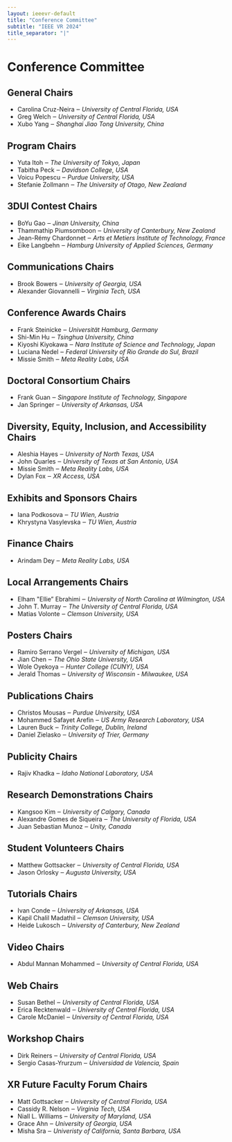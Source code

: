 ```yaml
---
layout: ieeevr-default
title: "Conference Committee"
subtitle: "IEEE VR 2024"
title_separator: "|"
---
```

<script type="text/javascript">
	$(document).ready(function(){
		var email = ""; 
		var domain = "ieeevr.org"; 

		email = "general2024"; 		
		general.innerHTML  = "<span class='text-nowrap'><a href=javascript:location='" + "mail" + "to:" + email + "@" + domain + "'><i class='fas fa-fw fa-envelope-square emailIconSm' style=''></i><i class='emailTextSm'>" + email + "@" + domain + "</a></i></span>";

		email = "program2024"; 
		program.innerHTML  = "<span class='text-nowrap'><a href=javascript:location='" + "mail" + "to:" + email + "@" + domain + "'><i class='fas fa-fw fa-envelope-square emailIconSm' style=''></i><i class='emailTextSm'>" + email + "@" + domain + "</a></i></span>";
		
		email = "contest2024"; 
		contest.innerHTML  = "<span class='text-nowrap'><a href=javascript:location='" + "mail" + "to:" + email + "@" + domain + "'><i class='fas fa-fw fa-envelope-square emailIconSm' style=''></i><i class='emailTextSm'>" + email + "@" + domain + "</a></i></span>";

		email = "communications2024";
		communications.innerHTML  = "<span class='text-nowrap'><a href=javascript:location='" + "mail" + "to:" + email + "@" + domain + "'><i class='fas fa-fw fa-envelope-square emailIconSm' style=''></i><i class='emailTextSm'>" + email + "@" + domain + "</a></i></span>";
		
		email = "awards2024"; 
		awards.innerHTML  = "<span class='text-nowrap'><a href=javascript:location='" + "mail" + "to:" + email + "@" + domain + "'><i class='fas fa-fw fa-envelope-square emailIconSm' style=''></i><i class='emailTextSm'>" + email + "@" + domain + "</a></i></span>";
		
		email = "doctoralconsortium2024"; 
		doctoralconsortium.innerHTML  = "<span class='text-nowrap'><a href=javascript:location='" + "mail" + "to:" + email + "@" + domain + "'><i class='fas fa-fw fa-envelope-square emailIconSm' style=''></i><i class='emailTextSm'>" + email + "@" + domain + "</a></i></span>";
		
		email = "diversity2024"; 
		diversity.innerHTML  = "<span class='text-nowrap'><a href=javascript:location='" + "mail" + "to:" + email + "@" + domain + "'><i class='fas fa-fw fa-envelope-square emailIconSm' style=''></i><i class='emailTextSm'>" + email + "@" + domain + "</a></i></span>";
	
		email = "exhibitssponsors2024"; 
		exhibitssponsors.innerHTML  = "<span class='text-nowrap'><a href=javascript:location='" + "mail" + "to:" + email + "@" + domain + "'><i class='fas fa-fw fa-envelope-square emailIconSm' style=''></i><i class='emailTextSm'>" + email + "@" + domain + "</a></i></span>";

		email = "finance2024"; 
		finance.innerHTML  = "<span class='text-nowrap'><a href=javascript:location='" + "mail" + "to:" + email + "@" + domain + "'><i class='fas fa-fw fa-envelope-square emailIconSm' style=''></i><i class='emailTextSm'>" + email + "@" + domain + "</a></i></span>";
		
		email = "localarrangements2024";
		localarrangements.innerHTML  = "<span class='text-nowrap'><a href=javascript:location='" + "mail" + "to:" + email + "@" + domain + "'><i class='fas fa-fw fa-envelope-square emailIconSm' style=''></i><i class='emailTextSm'>" + email + "@" + domain + "</a></i></span>";
		
		email = "posters2024"; 
		posters.innerHTML  = "<span class='text-nowrap'><a href=javascript:location='" + "mail" + "to:" + email + "@" + domain + "'><i class='fas fa-fw fa-envelope-square emailIconSm' style=''></i><i class='emailTextSm'>" + email + "@" + domain + "</a></i></span>";
		
		email = "publications2024"; 
		publications.innerHTML  = "<span class='text-nowrap'><a href=javascript:location='" + "mail" + "to:" + email + "@" + domain + "'><i class='fas fa-fw fa-envelope-square emailIconSm' style=''></i><i class='emailTextSm'>" + email + "@" + domain + "</a></i></span>";
		
		email = "publicity2024"; 
		publicity.innerHTML  = "<span class='text-nowrap'><a href=javascript:location='" + "mail" + "to:" + email + "@" + domain + "'><i class='fas fa-fw fa-envelope-square emailIconSm' style=''></i><i class='emailTextSm'>" + email + "@" + domain + "</a></i></span>";
		
		email = "researchdemos2024"; 
		researchdemos.innerHTML  = "<span class='text-nowrap'><a href=javascript:location='" + "mail" + "to:" + email + "@" + domain + "'><i class='fas fa-fw fa-envelope-square emailIconSm' style=''></i><i class='emailTextSm'>" + email + "@" + domain + "</a></i></span>";
		
		email = "studentvolunteers2024"; 
		studentvolunteers.innerHTML  = "<span class='text-nowrap'><a href=javascript:location='" + "mail" + "to:" + email + "@" + domain + "'><i class='fas fa-fw fa-envelope-square emailIconSm' style=''></i><i class='emailTextSm'>" + email + "@" + domain + "</a></i></span>";
		
		email = "tutorials2024"; 
		tutorials.innerHTML  = "<span class='text-nowrap'><a href=javascript:location='" + "mail" + "to:" + email + "@" + domain + "'><i class='fas fa-fw fa-envelope-square emailIconSm' style=''></i><i class='emailTextSm'>" + email + "@" + domain + "</a></i></span>";

		email = "videos2024"; 		
		videos.innerHTML  = "<span class='text-nowrap'><a href=javascript:location='" + "mail" + "to:" + email + "@" + domain + "'><i class='fas fa-fw fa-envelope-square emailIconSm' style=''></i><i class='emailTextSm'>" + email + "@" + domain + "</a></i></span>";
		
		email = "web2024";		
		web.innerHTML  = "<span class='text-nowrap'><a href=javascript:location='" + "mail" + "to:" + email + "@" + domain + "'><i class='fas fa-fw fa-envelope-square emailIconSm' style=''></i><i class='emailTextSm'>" + email + "@" + domain + "</a></i></span>";
		
		email = "workshops2024"; 		
		workshops.innerHTML  = "<span class='text-nowrap'><a href=javascript:location='" + "mail" + "to:" + email + "@" + domain + "'><i class='fas fa-fw fa-envelope-square emailIconSm' style=''></i><i class='emailTextSm'>" + email + "@" + domain + "</a></i></span>";
		
		email = "xrfuturefaculty2024"; 		
		xrfuturefaculty.innerHTML  = "<span class='text-nowrap'><a href=javascript:location='" + "mail" + "to:" + email + "@" + domain + "'><i class='fas fa-fw fa-envelope-square emailIconSm' style=''></i><i class='emailTextSm'>" + email + "@" + domain + "</a></i></span>";		
	});
</script>
<h1>Conference Committee</h1>
<div>
	<h2>General Chairs <div class="floatRight"><span id="general"></span></div></h2>
	<ul>
		<li><span class="bold">Carolina Cruz-Neira</span> &#x2012; <i>University of Central Florida, USA</i></li>
		<li><span class="bold">Greg Welch</span> &#x2012; <i>University of Central Florida, USA</i></li>
		<li><span class="bold">Xubo Yang</span> &#x2012; <i>Shanghai Jiao Tong University, China</i></li>
	</ul>
</div>
<div>
	<h2>Program Chairs <div class="floatRight"><span id="program"></span></div></h2>
	<ul>
		<li><span class="bold">Yuta Itoh</span> &#x2012; <i>The University of Tokyo, Japan</i></li>
		<li><span class="bold">Tabitha Peck</span> &#x2012; <i>Davidson College, USA</i></li>
		<li><span class="bold">Voicu Popescu</span> &#x2012; <i>Purdue University, USA</i></li>
		<li><span class="bold">Stefanie Zollmann</span> &#x2012; <i>The University of Otago, New Zealand</i></li>
	</ul>
</div>
<div>
	<h2>3DUI Contest Chairs <div class="floatRight"><span id="contest"></span></div></h2>
	<ul>
		<li><span class="bold">BoYu Gao</span> &#x2012; <i>Jinan University, China</i></li>
		<li><span class="bold">Thammathip Piumsomboon</span> &#x2012; <i>University of Canterbury, New Zealand</i></li>
		<li><span class="bold">Jean-Rémy Chardonnet</span> &#x2012; <i>Arts et Metiers Institute of Technology, France</i></li>
		<li><span class="bold">Eike Langbehn</span> &#x2012; <i>Hamburg University of Applied Sciences, Germany</i></li>
	</ul>
</div>
<div>
	<h2>Communications Chairs  <div class="floatRight"><span id="communications"></span></div></h2>
	<ul>
		<li><span class="bold">Brook Bowers</span> &#x2012; <i>University of Georgia, USA</i></li>
		<li><span class="bold">Alexander Giovannelli</span> &#x2012; <i>Virginia Tech, USA</i></li>
	</ul>
</div>
<div>
	<h2>Conference Awards Chairs  <div class="floatRight"><span id="awards"></span></div></h2>
	<ul>
		<li><span class="bold">Frank Steinicke</span> &#x2012; <i>Universität Hamburg, Germany</i></li>
		<li><span class="bold">Shi-Min Hu</span> &#x2012; <i>Tsinghua University, China</i></li>
		<li><span class="bold">Kiyoshi Kiyokawa</span> &#x2012; <i>Nara Institute of Science and Technology, Japan</i></li>
		<li><span class="bold">Luciana Nedel</span> &#x2012; <i>Federal University of Rio Grande do Sul, Brazil</i></li>
		<li><span class="bold">Missie Smith</span> &#x2012; <i>Meta Reality Labs, USA</i></li>
	</ul>
</div>
<div>
	<h2>Doctoral Consortium Chairs <div class="floatRight"><span id="doctoralconsortium"></span></div></h2>			
	<ul>
		<li><span class="bold">Frank Guan</span> &#x2012; <i>Singapore Institute of Technology, Singapore</i></li>
		<li><span class="bold">Jan Springer</span> &#x2012; <i>University of Arkansas, USA</i></li>
	</ul>
</div>
<div>
	<h2>Diversity, Equity, Inclusion, and Accessibility Chairs <div class="floatRight"><span id="diversity"></span></div></h2>			
	<ul>
		<li><span class="bold">Aleshia Hayes</span> &#x2012; <i>University of North Texas, USA</i></li>
		<li><span class="bold">John Quarles</span> &#x2012; <i>University of Texas at San Antonio, USA</i></li>
		<li><span class="bold">Missie Smith</span> &#x2012; <i>Meta Reality Labs, USA</i></li>
		<li><span class="bold">Dylan Fox </span> &#x2012; <i>XR Access, USA</i></li>
	</ul>
</div>
<div>
	<h2>Exhibits and Sponsors Chairs  <div class="floatRight"><span id="exhibitssponsors"></span></div></h2>
	<ul>
		<li><span class="bold">Iana Podkosova</span> &#x2012; <i>TU Wien, Austria</i></li>
		<li><span class="bold">Khrystyna Vasylevska</span> &#x2012; <i>TU Wien, Austria</i></li>
	</ul>
</div>
<div>
	<h2>Finance Chairs <div class="floatRight"><span id="finance"></span></div></h2>			
	<ul>
		<li><span class="bold">Arindam Dey</span> &#x2012; <i>Meta Reality Labs, USA</i></li>
	</ul>
</div>
<div>
	<h2>Local Arrangements Chairs <div class="floatRight"><span id="localarrangements"></span></div></h2>			
	<ul>
		<li><span class="bold">Elham "Ellie” Ebrahimi</span> &#x2012; <i>University of North Carolina at Wilmington, USA</i></li>
		<li><span class="bold">John T. Murray</span> &#x2012; <i>The University of Central Florida, USA</i></li>
		<li><span class="bold">Matias Volonte</span> &#x2012; <i>Clemson University, USA</i></li>
	</ul>
</div>
<div>
	<h2>Posters Chairs <div class="floatRight"><span id="posters"></span></div></h2>
	<ul>
		<li><span class="bold">Ramiro Serrano Vergel</span> &#x2012; <i>University of Michigan, USA</i></li>
		<li><span class="bold">Jian Chen</span> &#x2012; <i>The Ohio State University, USA</i></li>
		<li><span class="bold">Wole Oyekoya</span> &#x2012; <i>Hunter College (CUNY), USA</i></li>
		<li><span class="bold">Jerald Thomas</span> &#x2012; <i>University of Wisconsin - Milwaukee, USA</i></li>
	</ul>
</div>
<div>
	<h2>Publications Chairs <div class="floatRight"><span id="publications"></span></div></h2>
	<ul>
		<li><span class="bold">Christos Mousas</span> &#x2012; <i>Purdue University, USA </i></li>
		<li><span class="bold">Mohammed Safayet Arefin</span> &#x2012; <i>US Army Research Laboratory, USA </i></li>
		<li><span class="bold">Lauren Buck</span> &#x2012; <i>Trinity College, Dublin, Ireland</i></li>
		<li><span class="bold">Daniel Zielasko</span> &#x2012; <i>University of Trier, Germany</i></li>
	</ul>
</div>
<div>
	<h2>Publicity Chairs <div class="floatRight"><span id="publicity"></span></div></h2>
	<ul>
		<li><span class="bold">Rajiv Khadka</span> &#x2012; <i>Idaho National Laboratory, USA</i></li>
	</ul>
</div>
<div>
	<h2>Research Demonstrations Chairs <div class="floatRight"><span id="researchdemos"></span></div></h2>
	<ul>
		<li><span class="bold">Kangsoo Kim</span> &#x2012; <i>University of Calgary, Canada</i></li> 
		<li><span class="bold">Alexandre Gomes de Siqueira</span> &#x2012; <i>The University of Florida, USA</i></li>
		<li><span class="bold">Juan Sebastian Munoz</span> &#x2012; <i>Unity, Canada</i></li>
	</ul>
</div>
<div>
	<h2>Student Volunteers Chairs <div class="floatRight"><span id="studentvolunteers"></span></div></h2>			
	<ul>
		<li><span class="bold">Matthew Gottsacker</span> &#x2012; <i>University of Central Florida, USA</i></li>
		<li><span class="bold">Jason Orlosky</span> &#x2012; <i>Augusta University, USA</i></li>
	</ul>
</div>
<div>
	<h2>Tutorials Chairs <div class="floatRight"><span id="tutorials"></span></div></h2>
	<ul>
		<li><span class="bold">Ivan Conde</span> &#x2012; <i>University of Arkansas, USA</i></li>
		<li><span class="bold">Kapil Chalil Madathil</span> &#x2012; <i>Clemson University, USA</i></li>
		<li><span class="bold">Heide Lukosch</span> &#x2012; <i>University of Canterbury, New Zealand</i></li>
	</ul>
</div>
<div>
	<h2>Video Chairs <div class="floatRight"><span id="videos"></span></div></h2>
	<ul>
		<li><span class="bold">Abdul Mannan Mohammed</span> &#x2012; <i>University of Central Florida, USA</i></li>
	</ul>
</div>
<div>
	<h2>Web Chairs <div class="floatRight"><span id="web"></span></div></h2>
	<ul>
		<li><span class="bold">Susan Bethel</span> &#x2012; <i>University of Central Florida, USA</i></li>
		<li><span class="bold">Erica Recktenwald</span> &#x2012; <i>University of Central Florida, USA</i></li>
		<li><span class="bold">Carole McDaniel</span> &#x2012; <i>University of Central Florida, USA</i></li>
	</ul>
</div>
<div>
	<h2>Workshop Chairs  <div class="floatRight"><span id="workshops"></span></div></h2>
	<ul>
		<li><span class="bold">Dirk Reiners</span> &#x2012; <i>University of Central Florida, USA</i></li>
		<li><span class="bold">Sergio Casas-Yrurzum</span> &#x2012; <i>Universidad de Valencia, Spain</i></li>
	</ul>
</div>
<div>
	<h2>XR Future Faculty Forum Chairs  <div class="floatRight"><span id="xrfuturefaculty"></span></div></h2>
	<ul>
		<li><span class="bold">Matt Gottsacker</span> &#x2012; <i>University of Central Florida, USA</i></li>
		<li><span class="bold">Cassidy R. Nelson</span> &#x2012; <i>Virginia Tech, USA</i></li>
		<li><span class="bold">Niall L. Williams</span> &#x2012; <i>University of Maryland, USA</i></li>
		<li><span class="bold">Grace Ahn</span> &#x2012; <i>University of Georgia, USA</i></li>
		<li><span class="bold">Misha Sra</span> &#x2012; <i>Univeristy of California, Santa Barbara, USA</i></li>
	</ul>
</div>
